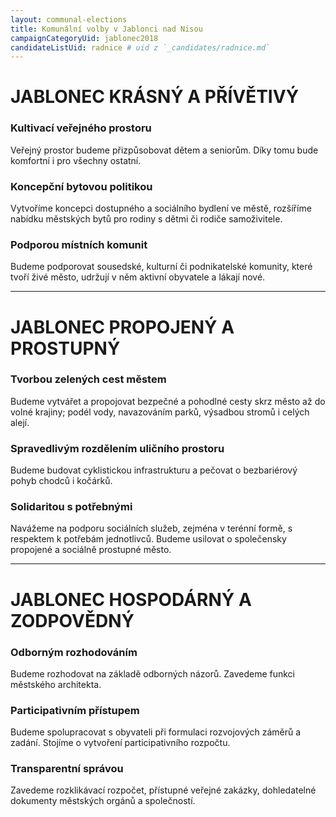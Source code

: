 ```yaml
---
layout: communal-elections
title: Komunální volby v Jablonci nad Nisou
campaignCategoryUid: jablonec2018
candidateListUid: radnice # uid z `_candidates/radnice.md`
---
```


# JABLONEC KRÁSNÝ A PŘÍVĚTIVÝ

### Kultivací veřejného prostoru

Veřejný prostor budeme přizpůsobovat dětem a seniorům. Díky tomu bude komfortní i pro všechny ostatní.

### Koncepční bytovou politikou

Vytvoříme koncepci dostupného a sociálního bydlení ve městě, rozšíříme nabídku městských bytů pro rodiny s dětmi či rodiče samoživitele.

### Podporou místních komunit

Budeme podporovat sousedské, kulturní či podnikatelské komunity, které tvoří živé město, udržují v něm aktivní obyvatele a lákají nové.

---

# JABLONEC PROPOJENÝ A PROSTUPNÝ

### Tvorbou zelených cest městem

Budeme vytvářet a propojovat bezpečné a pohodlné cesty skrz město až do volné krajiny; podél vody, navazováním parků, výsadbou stromů i celých alejí.

### Spravedlivým rozdělením uličního prostoru

Budeme budovat cyklistickou infrastrukturu a pečovat o bezbariérový pohyb chodců i kočárků.

### Solidaritou s potřebnými

Navážeme na podporu sociálních služeb, zejména v terénní formě, s respektem k potřebám jednotlivců. Budeme usilovat o společensky propojené a sociálně prostupné město.

---

# JABLONEC HOSPODÁRNÝ A ZODPOVĚDNÝ

### Odborným rozhodováním

Budeme rozhodovat na základě odborných názorů. Zavedeme funkci městského architekta.

### Participativním přístupem

Budeme spolupracovat s obyvateli při formulaci rozvojových záměrů a zadání. Stojíme o vytvoření participativního rozpočtu.

### Transparentní správou

Zavedeme rozklikávací rozpočet, přístupné veřejné zakázky, dohledatelné dokumenty městských orgánů a společností.

